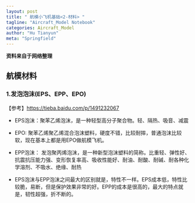 ```yaml
---
layout: post
title: " 航模小飞机基础<2-材料> "
tagline: "Aircraft_Model Notebook"
categories: Aircraft_Model
author: "Hu Tianyun"
meta: "Springfield"
---
```

**资料来自于网络整理**

## 航模材料 
### 1.发泡泡沫(EPS、EPP、EPO)
【参考】https://tieba.baidu.com/p/1491232067

 * EPS泡沫：聚苯乙烯泡沫，是一种轻型高分子聚合物。轻、隔热、吸音、减震

 * EPO: 聚苯乙烯聚乙烯混合泡沫塑料，硬度不错，比较耐摔，普通泡沫比较软，现在基本上都是用EPO做航模飞机。

 * EPP泡沫： 发泡聚丙烯泡沫，是一种新型泡沫塑料的简称。比重轻、弹性好、抗震抗压能力强、变形恢复率高、吸收性能好、耐油、耐酸、耐碱、耐各种化学溶剂、不吸水、绝缘、耐热

 * EPS泡沫与EPP泡沫之间最大的区别就是，特性不一样。EPS成本低，特性比较脆，易断，但是保护效果非常的好。EPP的成本是很高的，最大的特点就是，韧性超强，折不断的。